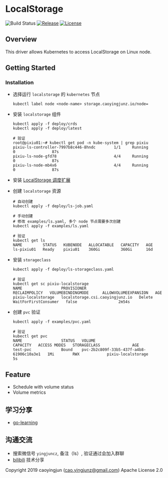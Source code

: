 # LocalStorage

![Build Status][build-url]
[![Release][release-image]][release-url]
[![License][license-image]][license-url]

## Overview
This driver allows Kubernetes to access LocalStorage on Linux node.

## Getting Started

### Installation
- 选择运行 `localstorage` 的 `kubernetes` 节点
  ```shell
  kubectl label node <node-name> storage.caoyingjunz.io/node=
  ```

- 安装 `localstorage` 组件
  ```shell
  kubectl apply -f deploy/crds
  kubectl apply -f deploy/latest

  # 验证
  root@pixiu01:~# kubectl get pod -n kube-system | grep pixiu
  pixiu-ls-controller-7997b8c446-8hndc        1/1     Running            0                87s
  pixiu-ls-node-gfd78                         4/4     Running            0                87s
  pixiu-ls-node-mb4x6                         4/4     Running            0                87s
  ```

- 安装 [LocalStorage 调度扩展](./docs/scheduler-extender.md)

- 创建 `localstorage` 资源
  ```shell
  # 自动创建
  kubectl apply -f deploy/ls-job.yaml

  # 手动创建
  # 修改 examples/ls.yaml, 多个 node 节点需要多次创建
  kubectl apply -f examples/ls.yaml

  # 验证
  kubectl get ls
  NAME         STATUS   KUBENODE   ALLOCATABLE   CAPACITY   AGE
  ls-pixiu01   Ready    pixiu01    360Gi         360Gi      16d
  ```

- 安装 `storageclass`
  ```shell
  kubectl apply -f deploy/ls-storageclass.yaml

  # 验证
  kubectl get sc pixiu-localstorage
  NAME                 PROVISIONER                       RECLAIMPOLICY   VOLUMEBINDINGMODE      ALLOWVOLUMEEXPANSION   AGE
  pixiu-localstorage   localstorage.csi.caoyingjunz.io   Delete          WaitForFirstConsumer   false                  2m54s
  ```

- 创建 `pvc` 验证
  ```shell
  kubectl apply -f examples/pvc.yaml

  # 验证
  kubectl get pvc
  NAME                 STATUS   VOLUME                                     CAPACITY   ACCESS MODES   STORAGECLASS              AGE
  test-pvc             Bound    pvc-2b2c809f-33b5-437f-a4b8-61906c10a3e1   1Mi        RWX            pixiu-localstorage        5s
  ```

## Feature
- Schedule with volume status
- Volume metrics

## 学习分享
- [go-learning](https://github.com/caoyingjunz/go-learning)

## 沟通交流
- 搜索微信号 `yingjuncz`, 备注（ls）, 验证通过会加入群聊
- [bilibili](https://space.bilibili.com/3493104248162809?spm_id_from=333.1007.0.0) 技术分享

Copyright 2019 caoyingjun (cao.yingjunz@gmail.com) Apache License 2.0

[build-url]: https://github.com/caoyingjunz/csi-driver-localstorage/actions/workflows/ci.yml/badge.svg
[release-image]: https://img.shields.io/badge/release-download-orange.svg
[release-url]: https://www.apache.org/licenses/LICENSE-2.0.html
[license-image]: https://img.shields.io/badge/license-Apache%202-4EB1BA.svg
[license-url]: https://www.apache.org/licenses/LICENSE-2.0.html
